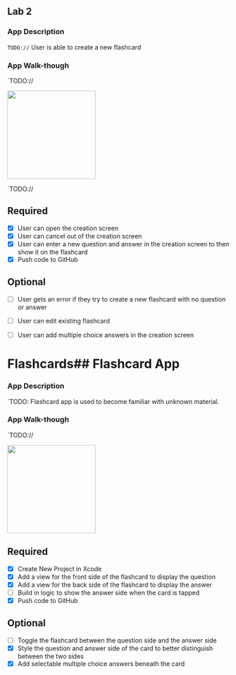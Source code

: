 ## Lab 2

### App Description
`TODO://` User is able to create a new flashcard

### App Walk-though
`TODO://

<img src="http://g.recordit.co/QEi2W975vY.gif" width=200><br>

`TODO://

## Required
- [x] User can open the creation screen
- [x] User can cancel out of the creation screen
- [x] User can enter a new question and answer in the creation screen to then show it on the flashcard
- [x] Push code to GitHub
## Optional
- [ ] User gets an error if they try to create a new flashcard with no question or answer
- [ ] User can edit existing flashcard
- [ ] User can add multiple choice answers in the creation screen




# Flashcards## Flashcard App

### App Description
`TODO: Flashcard app is used to become familiar with unknown material. 
### App Walk-though
`TODO:// 

<img src="http://g.recordit.co/2SdiDnctCs.gif" width=200><br>



## Required
- [X] Create New Project in Xcode
- [X] Add a view for the front side of the flashcard to display the question
- [X] Add a view for the back side of the flashcard to display the answer
- [ ] Build in logic to show the answer side when the card is tapped
- [X] Push code to GitHub
## Optional
- [ ] Toggle the flashcard between the question side and the answer side
- [x] Style the question and answer side of the card to better distinguish between the two sides
- [x] Add selectable multiple choice answers beneath the card
